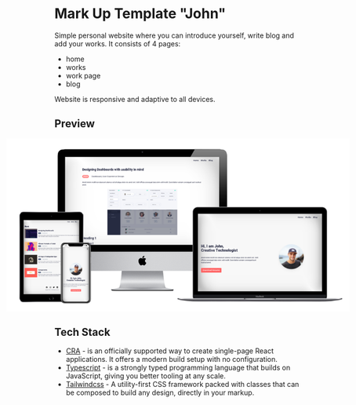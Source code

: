 # Mark Up Template "John"

Simple personal website where you can introduce yourself, write blog and add your works. It consists of 4 pages:

- home
- works
- work page
- blog

Website is responsive and adaptive to all devices.

## Preview

<div style="display:flex; justify-content: center;">
    <img src="./preview.png" style="max-width: 700px;" />
</div>

## Tech Stack

- [CRA](https://create-react-app.dev/) - is an officially supported way to create single-page React applications. It offers a modern build setup with no configuration.
- [Typescript](https://www.typescriptlang.org/) - is a strongly typed programming language that builds on JavaScript, giving you better tooling at any scale.
- [Tailwindcss](https://tailwindcss.com/) - A utility-first CSS framework packed with classes that can be composed to build any design, directly in your markup.
  